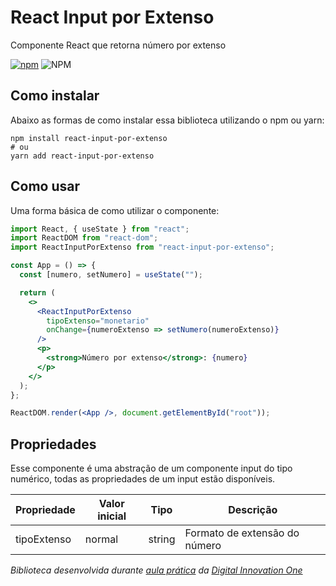 # React Input por Extenso

Componente React que retorna número por extenso

[![npm](https://img.shields.io/npm/v/react-input-por-extenso)](https://www.npmjs.com/package/react-input-por-extenso) ![NPM](https://img.shields.io/npm/l/react-input-por-extenso)

## Como instalar

Abaixo as formas de como instalar essa biblioteca utilizando o npm ou yarn:

```
npm install react-input-por-extenso
# ou
yarn add react-input-por-extenso
```

## Como usar

Uma forma básica de como utilizar o componente:

```jsx
import React, { useState } from "react";
import ReactDOM from "react-dom";
import ReactInputPorExtenso from "react-input-por-extenso";

const App = () => {
  const [numero, setNumero] = useState("");

  return (
    <>
      <ReactInputPorExtenso
        tipoExtenso="monetario"
        onChange={numeroExtenso => setNumero(numeroExtenso)}
      />
      <p>
        <strong>Número por extenso</strong>: {numero}
      </p>
    </>
  );
};

ReactDOM.render(<App />, document.getElementById("root"));
```

## Propriedades

Esse componente é uma abstração de um componente input do tipo numérico,
todas as propriedades de um input estão disponíveis.

| Propriedade | Valor inicial | Tipo   | Descrição                     |
| ----------- | ------------- | ------ | ----------------------------- |
| tipoExtenso | normal        | string | Formato de extensão do número |

<em>

Biblioteca desenvolvida durante [aula prática](https://www.youtube.com/watch?v=5zgrL9XGASM) da [Digital Innovation One](https://digitalinnovation.one/)

</em>
